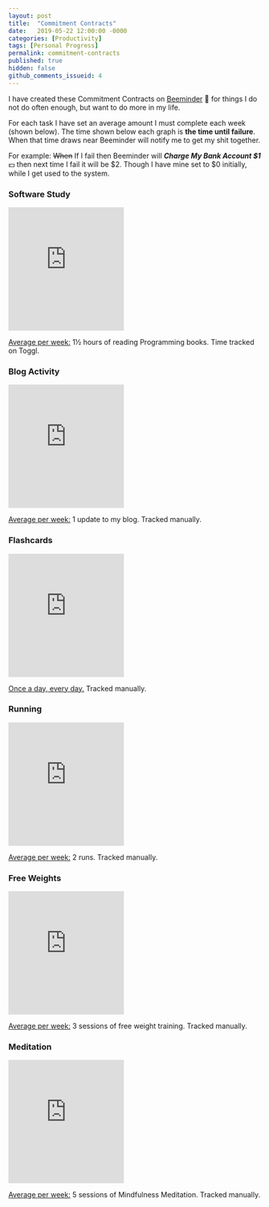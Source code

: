 ```yaml
---
layout: post
title:  "Commitment Contracts"
date:   2019-05-22 12:00:00 -0000
categories: [Productivity]
tags: [Personal Progress]
permalink: commitment-contracts
published: true
hidden: false
github_comments_issueid: 4
---
```


I have created these Commitment Contracts on [Beeminder][Beeminder] :bee: for things I do not do often enough, but want to do more in my life.

For each task I have set an average amount I must complete each week (shown below). The time shown below each graph is **the time until failure**. When that time draws near Beeminder will notify me to get my shit together.

For example: ~~When~~ If I fail then Beeminder will **_Charge My Bank Account $1_** :dollar: then next time I fail it will be $2. Though I have mine set to $0 initially, while I get used to the system.


<!--
<div class="footer-col one-half">
    <h3>Danish Homework</h3>
    <iframe src="https://www.beeminder.com/widget?slug=danishhomework&username=jimjam2629&countdown=true" height="245px" width="230px" frameborder="0px" ></iframe>
    <p><u>Average per week:</u> 4 hours of Danish Homework. Time tracked on Toggl.</p>
</div>
-->

<div class="footer-col to-the-right one-half">
    <h3>Software Study</h3>
    <iframe src="https://www.beeminder.com/widget?slug=softwarestudy&username=jimjam2629&countdown=true" height="245px" width="230px" frameborder="0px" ></iframe>
    <p><u>Average per week:</u> 1½ hours of reading Programming books. Time tracked on Toggl.</p>
</div>

<div class="footer-col one-half">
    <h3>Blog Activity</h3>
    <p><iframe src="https://www.beeminder.com/widget?slug=blogactivity&username=jimjam2629&countdown=true" height="245px" width="230px" frameborder="0px" ></iframe></p>
    <p><u>Average per week:</u> 1 update to my blog. Tracked manually.</p>
</div>

<div class="footer-col to-the-right one-half">
    <h3>Flashcards</h3>
    <p><iframe src="https://www.beeminder.com/widget?slug=flashcards&username=jimjam2629&countdown=true" height="245px" width="230px" frameborder="0px" ></iframe></p>
    <p><u>Once a day, every day.</u> Tracked manually.</p>
</div>

<div class="footer-col one-half">
    <h3>Running</h3>
    <p><iframe src="https://www.beeminder.com/widget?slug=running&username=jimjam2629&countdown=true" height="245px" width="230px" frameborder="0px" ></iframe></p>
    <p><u>Average per week:</u> 2 runs. Tracked manually.</p>
</div>

<div class="footer-col to-the-right one-half">
    <h3>Free Weights</h3>
    <p><iframe src="https://www.beeminder.com/widget?slug=freeweights&username=jimjam2629&countdown=true" height="245px" width="230px" frameborder="0px" ></iframe></p>
    <p><u>Average per week:</u> 3 sessions of free weight training. Tracked manually.</p>
</div>

<div class="footer-col one-half">
    <h3>Meditation</h3>
    <p><iframe src="https://www.beeminder.com/widget?slug=meditiation&username=jimjam2629&countdown=true" height="245px" width="230px" frameborder="0px" ></iframe></p>
    <p><u>Average per week:</u> 5 sessions of Mindfulness Meditation. Tracked manually.</p>
</div>



[Beeminder]:https://www.beeminder.com/
[Toggl]: https://toggl.com/app/timer
